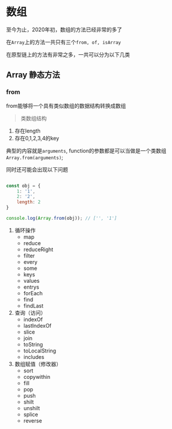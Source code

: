 # 数组

至今为止，2020年初，数组的方法已经非常的多了

在`Array`上的方法一共只有三个`from, of, isArray`

在原型链上的方法有非常之多，一共可以分为以下几类

## Array 静态方法

### from 

from能够将一个具有类似数组的数据结构转换成数组

> 类数组结构

1. 存在length
2. 存在0,1,2,3,4的key

典型的内容就是`arguments`, function的参数都是可以当做是一个类数组`Array.from(arguments)`;

同时还可能会出现以下问题

```javascript

const obj = {
    1: '1',
    2: '2',
    length: 2
}

console.log(Array.from(obj)); // ['', '1']

```

1. 循环操作
    - map
    - reduce
    - reduceRight
    - filter
    - every
    - some
    - keys
    - values
    - entrys
    - forEach
    - find
    - findLast
2. 查询（访问）
    - indexOf
    - lastIndexOf
    - slice
    - join
    - toString
    - toLocalString
    - includes
3. 数组赋值（修改器）
    - sort
    - copywithin
    - fill
    - pop
    - push
    - shilt
    - unshilt
    - splice
    - reverse
